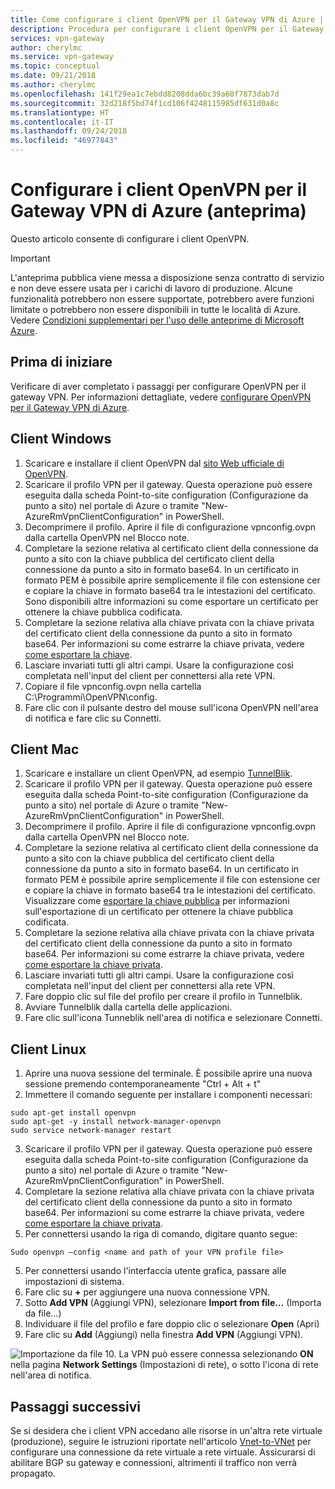 ```yaml
---
title: Come configurare i client OpenVPN per il Gateway VPN di Azure | Microsoft Docs
description: Procedura per configurare i client OpenVPN per il Gateway VPN di Azure
services: vpn-gateway
author: cherylmc
ms.service: vpn-gateway
ms.topic: conceptual
ms.date: 09/21/2018
ms.author: cherylmc
ms.openlocfilehash: 141f29ea1c7ebdd8208dda6bc39a60f7873dab7d
ms.sourcegitcommit: 32d218f5bd74f1cd106f4248115985df631d0a8c
ms.translationtype: HT
ms.contentlocale: it-IT
ms.lasthandoff: 09/24/2018
ms.locfileid: "46977843"
---
```

# <a name="configure-openvpn-clients-for-azure-vpn-gateway-preview"></a>Configurare i client OpenVPN per il Gateway VPN di Azure (anteprima)

Questo articolo consente di configurare i client OpenVPN.

> [!IMPORTANT]
> L'anteprima pubblica viene messa a disposizione senza contratto di servizio e non deve essere usata per i carichi di lavoro di produzione. Alcune funzionalità potrebbero non essere supportate, potrebbero avere funzioni limitate o potrebbero non essere disponibili in tutte le località di Azure. Vedere [Condizioni supplementari per l'uso delle anteprime di Microsoft Azure](https://azure.microsoft.com/support/legal/preview-supplemental-terms/).
>

## <a name="before-you-begin"></a>Prima di iniziare

Verificare di aver completato i passaggi per configurare OpenVPN per il gateway VPN. Per informazioni dettagliate, vedere [configurare OpenVPN per il Gateway VPN di Azure](vpn-gateway-howto-openvpn.md).

## <a name="windows"></a>Client Windows

1. Scaricare e installare il client OpenVPN dal [sito Web ufficiale di OpenVPN](https://openvpn.net/index.php/open-source/downloads.html).
2. Scaricare il profilo VPN per il gateway. Questa operazione può essere eseguita dalla scheda Point-to-site configuration (Configurazione da punto a sito) nel portale di Azure o tramite "New-AzureRmVpnClientConfiguration" in PowerShell.
3. Decomprimere il profilo. Aprire il file di configurazione vpnconfig.ovpn dalla cartella OpenVPN nel Blocco note.
4. Completare la sezione relativa al certificato client della connessione da punto a sito con la chiave pubblica del certificato client della connessione da punto a sito in formato base64. In un certificato in formato PEM è possibile aprire semplicemente il file con estensione cer e copiare la chiave in formato base64 tra le intestazioni del certificato. Sono disponibili altre informazioni su come esportare un certificato per ottenere la chiave pubblica codificata.
5. Completare la sezione relativa alla chiave privata con la chiave privata del certificato client della connessione da punto a sito in formato base64. Per informazioni su come estrarre la chiave privata, vedere [come esportare la chiave](vpn-gateway-certificates-point-to-site.md#clientexport).
6. Lasciare invariati tutti gli altri campi. Usare la configurazione così completata nell'input del client per connettersi alla rete VPN.
7. Copiare il file vpnconfig.ovpn nella cartella C:\Programmi\OpenVPN\config.
8. Fare clic con il pulsante destro del mouse sull'icona OpenVPN nell'area di notifica e fare clic su Connetti.

## <a name="mac"></a>Client Mac

1. Scaricare e installare un client OpenVPN, ad esempio [TunnelBlik](https://tunnelblick.net/downloads.html). 
2. Scaricare il profilo VPN per il gateway. Questa operazione può essere eseguita dalla scheda Point-to-site configuration (Configurazione da punto a sito) nel portale di Azure o tramite "New-AzureRmVpnClientConfiguration" in PowerShell.
3. Decomprimere il profilo. Aprire il file di configurazione vpnconfig.ovpn dalla cartella OpenVPN nel Blocco note.
4. Completare la sezione relativa al certificato client della connessione da punto a sito con la chiave pubblica del certificato client della connessione da punto a sito in formato base64. In un certificato in formato PEM è possibile aprire semplicemente il file con estensione cer e copiare la chiave in formato base64 tra le intestazioni del certificato. Visualizzare come [esportare la chiave pubblica](vpn-gateway-certificates-point-to-site.md#cer) per informazioni sull'esportazione di un certificato per ottenere la chiave pubblica codificata.
5. Completare la sezione relativa alla chiave privata con la chiave privata del certificato client della connessione da punto a sito in formato base64. Per informazioni su come estrarre la chiave privata, vedere [come esportare la chiave privata](https://www.geotrust.eu/en/support/manuals/microsoft/all+windows+servers/export+private+key+or+certificate/).
6. Lasciare invariati tutti gli altri campi. Usare la configurazione così completata nell'input del client per connettersi alla rete VPN.
7. Fare doppio clic sul file del profilo per creare il profilo in Tunnelblik.
8. Avviare Tunnelblik dalla cartella delle applicazioni.
9. Fare clic sull'icona Tunneblik nell'area di notifica e selezionare Connetti.

## <a name="linux"></a>Client Linux

1. Aprire una nuova sessione del terminale. È possibile aprire una nuova sessione premendo contemporaneamente "Ctrl + Alt + t"
2. Immettere il comando seguente per installare i componenti necessari:

  ```
  sudo apt-get install openvpn
  sudo apt-get -y install network-manager-openvpn
  sudo service network-manager restart
  ```
3. Scaricare il profilo VPN per il gateway. Questa operazione può essere eseguita dalla scheda Point-to-site configuration (Configurazione da punto a sito) nel portale di Azure o tramite "New-AzureRmVpnClientConfiguration" in PowerShell.
4. Completare la sezione relativa alla chiave privata con la chiave privata del certificato client della connessione da punto a sito in formato base64. Per informazioni su come estrarre la chiave privata, vedere [come esportare la chiave privata](https://www.geotrust.eu/en/support/manuals/microsoft/all+windows+servers/export+private+key+or+certificate/).
5. Per connettersi usando la riga di comando, digitare quanto segue:
  
  ```
  Sudo openvpn –config <name and path of your VPN profile file>
  ```
5. Per connettersi usando l'interfaccia utente grafica, passare alle impostazioni di sistema.
6. Fare clic su **+** per aggiungere una nuova connessione VPN.
7. Sotto **Add VPN** (Aggiungi VPN), selezionare **Import from file…** (Importa da file...)
8. Individuare il file del profilo e fare doppio clic o selezionare **Open** (Apri)
9. Fare clic su **Add** (Aggiungi) nella finestra **Add VPN** (Aggiungi VPN).
  
  ![Importazione da file](./media/vpn-gateway-howto-openvpn-clients/importfromfile.png)
10. La VPN può essere connessa selezionando **ON** nella pagina **Network Settings** (Impostazioni di rete), o sotto l'icona di rete nell'area di notifica.

## <a name="next-steps"></a>Passaggi successivi

Se si desidera che i client VPN accedano alle risorse in un'altra rete virtuale (produzione), seguire le istruzioni riportate nell'articolo [Vnet-to-VNet](vpn-gateway-howto-vnet-vnet-resource-manager-portal.md) per configurare una connessione da rete virtuale a rete virtuale. Assicurarsi di abilitare BGP su gateway e connessioni, altrimenti il traffico non verrà propagato.

